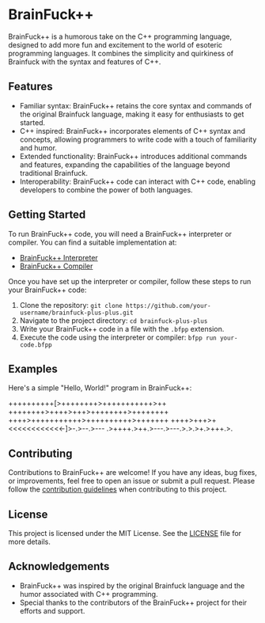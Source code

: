 # BrainFuck++

BrainFuck++ is a humorous take on the C++ programming language, designed to add more fun and excitement to the world of esoteric programming languages. It combines the simplicity and quirkiness of Brainfuck with the syntax and features of C++.

## Features

- Familiar syntax: BrainFuck++ retains the core syntax and commands of the original Brainfuck language, making it easy for enthusiasts to get started.
- C++ inspired: BrainFuck++ incorporates elements of C++ syntax and concepts, allowing programmers to write code with a touch of familiarity and humor.
- Extended functionality: BrainFuck++ introduces additional commands and features, expanding the capabilities of the language beyond traditional Brainfuck.
- Interoperability: BrainFuck++ code can interact with C++ code, enabling developers to combine the power of both languages.

## Getting Started

To run BrainFuck++ code, you will need a BrainFuck++ interpreter or compiler. You can find a suitable implementation at:

- [BrainFuck++ Interpreter](https://github.com/interpreter-link)
- [BrainFuck++ Compiler](https://github.com/compiler-link)

Once you have set up the interpreter or compiler, follow these steps to run your BrainFuck++ code:

1. Clone the repository: `git clone https://github.com/your-username/brainfuck-plus-plus.git`
2. Navigate to the project directory: `cd brainfuck-plus-plus`
3. Write your BrainFuck++ code in a file with the `.bfpp` extension.
4. Execute the code using the interpreter or compiler: `bfpp run your-code.bfpp`

## Examples

Here's a simple "Hello, World!" program in BrainFuck++:

++++++++++[>++++++++>+++++++++++>++
++++++++>++++>+++>++++++++>++++++++
++++>+++++++++++>++++++++++>+++++++
++++>+++>+<<<<<<<<<<<<-]>-.>--.>---
.>++++.>++.>---.>---.>.>.>+.>+++.>.

## Contributing

Contributions to BrainFuck++ are welcome! If you have any ideas, bug fixes, or improvements, feel free to open an issue or submit a pull request. Please follow the [contribution guidelines](CONTRIBUTING.md) when contributing to this project.

## License

This project is licensed under the MIT License. See the [LICENSE](LICENSE) file for more details.

## Acknowledgements

- BrainFuck++ was inspired by the original Brainfuck language and the humor associated with C++ programming.
- Special thanks to the contributors of the BrainFuck++ project for their efforts and support.
